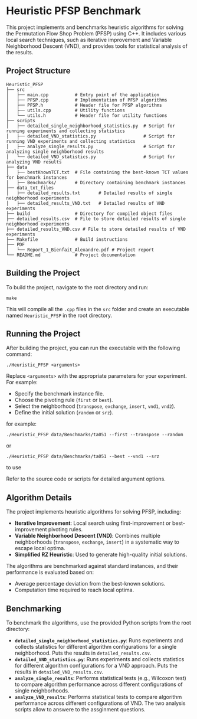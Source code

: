 # Heuristic PFSP Benchmark

This project implements and benchmarks heuristic algorithms for solving the Permutation Flow Shop Problem (PFSP) using C++. It includes various local search techniques, such as iterative improvement and Variable Neighborhood Descent (VND), and provides tools for statistical analysis of the results.

## Project Structure

```
Heuristic_PFSP
├── src
│   ├── main.cpp          # Entry point of the application
│   ├── PFSP.cpp          # Implementation of PFSP algorithms
│   ├── PFSP.h            # Header file for PFSP algorithms
│   ├── utils.cpp         # Utility functions
│   └── utils.h           # Header file for utility functions
├── scripts
│   ├── detailed_single_neighborhood_statistics.py  # Script for running experiments and collecting statistics
│   ├── detailed_VND_statistics.py                  # Script for running VND experiments and collecting statistics
│   ├── analyze_single_results.py                   # Script for analyzing single neighborhood results
│   └── detailed_VND_statistics.py                  # Script for analyzing VND results
├── data
│   ├── bestKnownTCT.txt  # File containing the best-known TCT values for benchmark instances
│   ├── Benchmarks/       # Directory containing benchmark instances
├── data_txt_files
│   ├── detailed_results.txt       # Detailed results of single neighborhood experiments
│   ├── detailed_results_VND.txt   # Detailed results of VND experiments
├── build                 # Directory for compiled object files
├── detailed_results.csv  # File to store detailed results of single neighborhood experiments
├── detailed_results_VND.csv # File to store detailed results of VND experiments
├── Makefile              # Build instructions
├── PDF
│   └── Report_1_Bienfait_Alexandre.pdf # Project report
└── README.md             # Project documentation
```

## Building the Project

To build the project, navigate to the root directory and run:

```
make
```

This will compile all the `.cpp` files in the `src` folder and create an executable named `Heuristic_PFSP` in the root directory.

## Running the Project

After building the project, you can run the executable with the following command:

```
./Heuristic_PFSP <arguments>
```

Replace `<arguments>` with the appropriate parameters for your experiment. For example:
- Specify the benchmark instance file.
- Choose the pivoting rule (`first` or `best`).
- Select the neighborhood (`transpose`, `exchange`, `insert`, `vnd1`, `vnd2`).
- Define the initial solution (`random` or `srz`).

for example:
```
./Heuristic_PFSP data/Benchmarks/ta051 --first --transpose --random
```
or 
```
./Heuristic_PFSP data/Benchmarks/ta051 --best --vnd1 --srz
```
to use

Refer to the source code or scripts for detailed argument options.

## Algorithm Details

The project implements heuristic algorithms for solving PFSP, including:
- **Iterative Improvement**: Local search using first-improvement or best-improvement pivoting rules.
- **Variable Neighborhood Descent (VND)**: Combines multiple neighborhoods (`transpose`, `exchange`, `insert`) in a systematic way to escape local optima.
- **Simplified RZ Heuristic**: Used to generate high-quality initial solutions.

The algorithms are benchmarked against standard instances, and their performance is evaluated based on:
- Average percentage deviation from the best-known solutions.
- Computation time required to reach local optima.

## Benchmarking

To benchmark the algorithms, use the provided Python scripts from the root directory:
- **`detailed_single_neighborhood_statistics.py`**: Runs experiments and collects statistics for different algorithm configurations for a single neighborhood. Puts the results in `detailed_results.csv`.
- **`detailed_VND_statistics.py`**: Runs experiments and collects statistics for different algorithm configurations for a VND approach. Puts the results in `detailed_VND_results.csv`.
- **`analyze_single_results`**: Performs statistical tests (e.g., Wilcoxon test) to compare algorithm performance across different configurations of single neighborhoods.
- **`analyze_VND_results`**: Performs statistical tests to compare algorithm performance across different configurations of VND.
The two analysis scripts allow to answere to the assginment questions.
```




